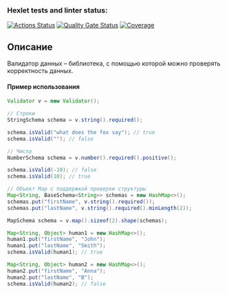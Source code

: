 ### Hexlet tests and linter status:
[![Actions Status](https://github.com/N1kita14/java-project-78/actions/workflows/hexlet-check.yml/badge.svg)](https://github.com/N1kita14/java-project-78/actions)
[![Quality Gate Status](https://sonarcloud.io/api/project_badges/measure?project=N1kita14_java-project-78&metric=alert_status)](https://sonarcloud.io/summary/new_code?id=N1kita14_java-project-78)
[![Coverage](https://sonarcloud.io/api/project_badges/measure?project=N1kita14_java-project-78&metric=coverage)](https://sonarcloud.io/summary/new_code?id=N1kita14_java-project-78)

## Описание
Валидатор данных – библиотека, с помощью которой можно проверять корректность данных.

#### Пример использования
```java
Validator v = new Validator();

// Строки
StringSchema schema = v.string().required();

schema.isValid("what does the fox say"); // true
schema.isValid(""); // false

// Числа
NumberSchema schema = v.number().required().positive();

schema.isValid(-10); // false
schema.isValid(10); // true

// Объект Map с поддержкой проверки структуры
Map<String, BaseSchema<String>> schemas = new HashMap<>();
schemas.put("firstName", v.string().required());
schemas.put("lastName", v.string().required().minLength(2));

MapSchema schema = v.map().sizeof(2).shape(schemas);

Map<String, Object> human1 = new HashMap<>();
human1.put("firstName", "John");
human1.put("lastName", "Smith");
schema.isValid(human1); // true

Map<String, Object> human2 = new HashMap<>();
human2.put("firstName", "Anna");
human2.put("lastName", "B");
schema.isValid(human2); // false
